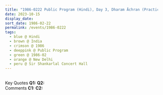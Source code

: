 ```yaml
---
title: "1986-0222 Public Program (Hindi), Day 3, Dharam Āchran (Practice of Religion), Sir Shankarlal Concert Hall, Modern School, Bara Khamba Road, New Delhi, India"
date: 2023-10-15
display_date: 
sort_date: 1986-02-22
permalink: /events/1986-0222
tags:
  - blue @ Hindi
  - brown @ India
  - crimson @ 1986
  - deeppink @ Public Program
  - green @ 1986-02
  - orange @ New Delhi
  - peru @ Sir Shankarlal Concert Hall
---
```


<br>

<wave-list>
  <list-title color="DarkSeaGreen" width="55">Key Quotes</list-title>
  <list-item color="BlanchedAlmond" width="280"><b>Q1:</b> <i></i></list-item>
  <list-item color="Lavender" width="280"><b>Q2:</b> <i></i></list-item>
</wave-list>

<br>

<wave-list>
  <list-title color="DarkSeaGreen" width="55">Comments</list-title>
  <list-item color="BlanchedAlmond" width="280"><b>C1:</b> <i></i></list-item>
  <list-item color="Lavender" width="280"><b>C2:</b> <i></i></list-item>
</wave-list>